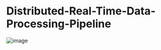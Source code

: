 # Distributed-Real-Time-Data-Processing-Pipeline
 
![image](https://github.com/user-attachments/assets/d654afcc-edd1-48a6-9720-2317c04f96c7)
